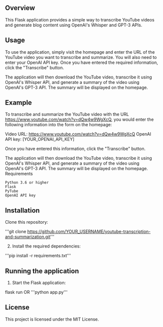 ## Overview

This Flask application provides a simple way to transcribe YouTube videos and generate blog content using OpenAI's Whisper and GPT-3 APIs.

## Usage

To use the application, simply visit the homepage and enter the URL of the YouTube video you want to transcribe and summarize. You will also need to enter your OpenAI API key. Once you have entered the required information, click the "Transcribe" button.

The application will then download the YouTube video, transcribe it using OpenAI's Whisper API, and generate a summary of the video using OpenAI's GPT-3 API. The summary will be displayed on the homepage.

## Example

To transcribe and summarize the YouTube video with the URL https://www.youtube.com/watch?v=dQw4w9WgXcQ, you would enter the following information into the form on the homepage:

Video URL: https://www.youtube.com/watch?v=dQw4w9WgXcQ
OpenAI API key: [YOUR_OPENAI_API_KEY]

Once you have entered this information, click the "Transcribe" button.

The application will then download the YouTube video, transcribe it using OpenAI's Whisper API, and generate a summary of the video using OpenAI's GPT-3 API. The summary will be displayed on the homepage.
Requirements

    Python 3.6 or higher
    Flask
    PyTube
    OpenAI API key


 ## Installation

Clone this repository:

'''git clone https://github.com/YOUR_USERNAME/youtube-transcription-and-summarization.git'''


2. Install the required dependencies:

'''pip install -r requirements.txt'''


## Running the application

1. Start the Flask application:

flask run
OR
'''python app.py'''

## License

This project is licensed under the MIT License.

